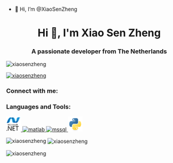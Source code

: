 - 👋 Hi, I’m @XiaoSenZheng
<h1 align="center">Hi 👋, I'm Xiao Sen Zheng</h1>
<h3 align="center">A passionate developer from The Netherlands</h3>

<p align="left"> <img src="https://komarev.com/ghpvc/?username=xiaosenzheng&label=Profile%20views&color=0e75b6&style=flat" alt="xiaosenzheng" /> </p>

<p align="left"> <a href="https://github.com/ryo-ma/github-profile-trophy"><img src="https://github-profile-trophy.vercel.app/?username=xiaosenzheng" alt="xiaosenzheng" /></a> </p>

<h3 align="left">Connect with me:</h3>
<p align="left">
</p>

<h3 align="left">Languages and Tools:</h3>
<p align="left"> <a href="https://dotnet.microsoft.com/" target="_blank" rel="noreferrer"> <img src="https://raw.githubusercontent.com/devicons/devicon/master/icons/dot-net/dot-net-original-wordmark.svg" alt="dotnet" width="40" height="40"/> </a> <a href="https://www.mathworks.com/" target="_blank" rel="noreferrer"> <img src="https://upload.wikimedia.org/wikipedia/commons/2/21/Matlab_Logo.png" alt="matlab" width="40" height="40"/> </a> <a href="https://www.microsoft.com/en-us/sql-server" target="_blank" rel="noreferrer"> <img src="https://www.svgrepo.com/show/303229/microsoft-sql-server-logo.svg" alt="mssql" width="40" height="40"/> </a> <a href="https://www.python.org" target="_blank" rel="noreferrer"> <img src="https://raw.githubusercontent.com/devicons/devicon/master/icons/python/python-original.svg" alt="python" width="40" height="40"/> </a> </p>

<p><img align="left" src="https://github-readme-stats.vercel.app/api/top-langs?username=xiaosenzheng&show_icons=true&locale=en&layout=compact" alt="xiaosenzheng" /></p>

<p>&nbsp;<img align="center" src="https://github-readme-stats.vercel.app/api?username=xiaosenzheng&show_icons=true&locale=en" alt="xiaosenzheng" /></p>

<p><img align="center" src="https://github-readme-streak-stats.herokuapp.com/?user=xiaosenzheng&" alt="xiaosenzheng" /></p>
